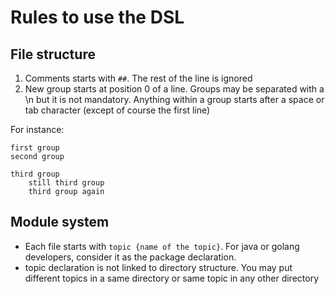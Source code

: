 # Rules to use the DSL 

## File structure 

1. Comments starts with `##`. The rest of the line is ignored
2. New group starts at position 0 of a line. Groups may be separated with a \n but it is not mandatory. Anything within a group starts after a space or tab character (except of course the first line)


For instance: 
```
first group
second group

third group
    still third group
    third group again
```

## Module system 

* Each file starts with `topic {name of the topic}`. For java or golang developers, consider it as the package declaration. 
* topic declaration is not linked to directory structure. You may put different topics in a same directory or same topic in any other directory

